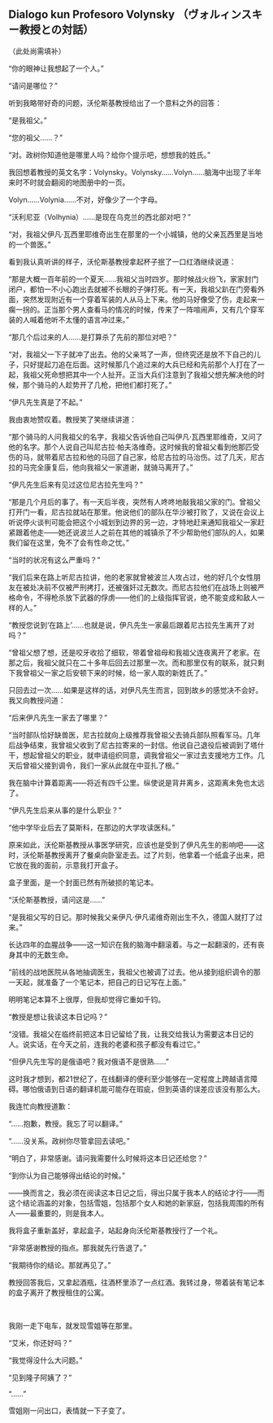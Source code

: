 ## Dialogo kun Profesoro Volynsky （ヴォルィンスキー教授との対話）

（此处尚需填补）

“你的眼神让我想起了一个人。”

“请问是哪位？”

听到我略带好奇的问题，沃伦斯基教授给出了一个意料之外的回答：

“是我祖父。”

“您的祖父……？”

“对。政树你知道他是哪里人吗？给你个提示吧，想想我的姓氏。”

我回想着教授的英文名字：Volynsky。Volynsky……Volyn……脑海中出现了半年来时不时就会翻阅的地图册中的一页。

Volyn……Volynia……不对，好像少了一个字母。

“沃利尼亚（Volhynia）……是现在乌克兰的西北部对吧？”

“对，我祖父伊凡·瓦西里耶维奇出生在那里的一个小城镇，他的父亲瓦西里是当地的一个兽医。”

看到我认真听讲的样子，沃伦斯基教授拿起杯子抿了一口红酒继续说道：

“那是大概一百年前的一个夏天……我祖父当时四岁。那时候战火纷飞，家家封门闭户，都怕一不小心跑出去就被不长眼的子弹打死。有一天，我祖父趴在门旁看外面，突然发现附近有一个穿着军装的人从马上下来。他的马好像受了伤，走起来一瘸一拐的。正当那个男人查看马的情况的时候，传来了一阵喧闹声，又有几个穿军装的人喊着他听不太懂的语言冲过来。”

“那几个后过来的人……是打算杀了先前的那位对吧？”

“对，我祖父一下子就冲了出去。他的父亲骂了一声，但终究还是放不下自己的儿子，只好提起刀追在后面。这时候那几个追过来的大兵已经和先前那个人打在了一起，我祖父死命想把其中一个人扯开。正当大兵们注意到了我祖父想先解决他的时候，那个骑马的人趁势开了几枪，把他们都打死了。”

“伊凡先生真是了不起。”

我由衷地赞叹着。教授笑了笑继续讲道：

“那个骑马的人问我祖父的名字，我祖父告诉他自己叫伊凡·瓦西里耶维奇，又问了他的名字。那个人说自己叫尼古拉·帕夫洛维奇。这时候我的曾祖父看到他那匹受伤的马，就带着尼古拉和他的马回了自己家，给尼古拉的马治伤。过了几天，尼古拉的马完全康复后，他向我祖父一家道谢，就骑马离开了。”

“伊凡先生后来有见过这位尼古拉先生吗？”

“那是几个月后的事了。有一天后半夜，突然有人咚咚地敲我祖父家的门。曾祖父打开门一看，尼古拉就站在那里。他说他们的部队在华沙被打败了，又说在会议上听说停火谈判可能会把这个小城划到边界的另一边，才特地赶来通知我祖父一家赶紧跟着他走——她还说波兰人之前在其他的城镇杀了不少帮助他们部队的人，如果我们留在这里，免不了会有性命之忧。”

“当时的状况有这么严重吗？”

“我们后来在路上听尼古拉讲，他的老家就曾被波兰人攻占过，他的好几个女性朋友在被处决前不仅被严刑拷打，还被强奸过无数次。而尼古拉他们在战场上则被严格命令，不得枪杀放下武器的俘虏——他们的上级指挥官说，绝不能变成和敌人一样的人。”

“教授您说到‘在路上’……也就是说，伊凡先生一家最后跟着尼古拉先生离开了对吗？”

“曾祖父想了想，还是咬牙收拾了细软，带着曾祖母和我祖父连夜离开了老家。在那之后，我祖父就只在二十多年后回去过那里一次。而和那里仅有的联系，就只剩下我曾祖父一家之后安顿下来的时候，给一家人取的新姓氏了。”

只回去过一次……如果是这样的话，对伊凡先生而言，回到故乡的感觉决不会好。我又向教授问道：

“后来伊凡先生一家去了哪里？”

“当时部队恰好缺兽医，尼古拉就向上级推荐我曾祖父去骑兵部队照看军马。几年后战争结束，我曾祖父收到了尼古拉寄来的一封信。他说自己退役后被调到了塔什干，想起曾祖父的职业，就申请组织同意，调我曾祖父一家过去支援地方工作。几天后曾祖父接到调令，我们一家从此就在中亚扎了根。”

我在脑中计算着距离——将近有四千公里。纵使说是背井离乡，这距离未免也太远了。

“伊凡先生后来从事的是什么职业？”

“他中学毕业后去了莫斯科，在那边的大学攻读医科。”

原来如此，沃伦斯基教授从事医学研究，应该也是受到了伊凡先生的影响吧——这时，沃伦斯基教授离开了餐桌向卧室走去。过了片刻，他拿着一个纸盒子出来，把它放在我的面前，示意我打开盒子。

盒子里面，是一个封面已然有所破损的笔记本。

“沃伦斯基教授，请问这是……”

“是我祖父写的日记。那时候我父亲伊凡·伊凡诺维奇刚出生不久，德国人就打了过来。”

长达四年的血腥战争——这一知识在我的脑海中翻滚着。与之一起翻滚的，还有丧身其中的无数生命。

“前线的战地医院从各地抽调医生，我祖父也被调了过去。他从接到组织调令的那一天起，就准备了一个笔记本，把自己的日记写在上面。”

明明笔记本算不上很厚，但我却觉得它重如千钧。

“教授是想让我读这本日记吗？”

“没错。我祖父在临终前把这本日记留给了我，让我交给我认为需要这本日记的人。说实话，在今天之前，连我的老婆和孩子都没有看过它。”

“但伊凡先生写的是俄语吧？我对俄语不是很熟……”

这时我才想到，都21世纪了，在线翻译的便利至少能够在一定程度上跨越语言障碍。哪怕俄语到日语的翻译机能可能存在瑕疵，但到英语的误差应该没有那么大。

我连忙向教授道歉：

“……抱歉，教授。我忘了可以翻译。”

“……没关系。政树你尽管拿回去读吧。”

“明白了，非常感谢。请问我需要什么时候将这本日记还给您？”

“到你认为自己能够得出结论的时候。”

——换而言之，我必须在阅读这本日记之后，得出只属于我本人的结论才行——而这个结论涵盖的对象，包括雪姐，包括那个女人和她的新家庭，包括我周围的所有人——最重要的，则是我本人。

我将盒子重新盖好，拿起盒子，站起身向沃伦斯基教授行了一个礼。

“非常感谢教授的指点。那我就先行告退了。”

“我期待你的结论。那就再见了。”

教授回答我后，又拿起酒瓶，往酒杯里添了一点红酒。我转过身，带着装有笔记本的盒子离开了教授租住的公寓。

&emsp;

我刚一走下电车，就发现雪姐等在那里。

“艾米，你还好吗？”

“我觉得没什么大问题。”

“见到隆子阿姨了？”

“……”

雪姐刚一问出口，表情就一下子变了。

